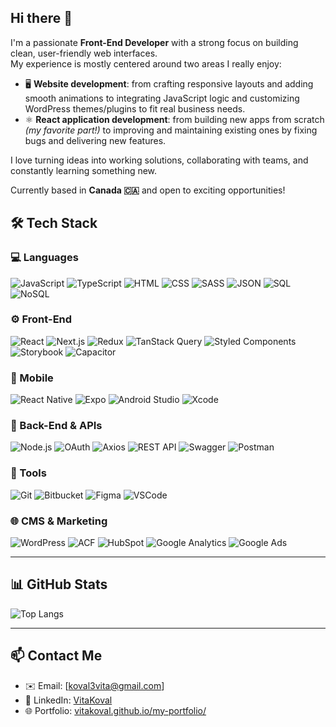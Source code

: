 ## Hi there 👋

I'm a passionate **Front-End Developer** with a strong focus on building clean, user-friendly web interfaces.  
My experience is mostly centered around two areas I really enjoy:

- 🖥️ **Website development**: from crafting responsive layouts and adding smooth animations to integrating JavaScript logic and customizing WordPress themes/plugins to fit real business needs.
- ⚛️ **React application development**: from building new apps from scratch *(my favorite part!)* to improving and maintaining existing ones by fixing bugs and delivering new features.

I love turning ideas into working solutions, collaborating with teams, and constantly learning something new.  

Currently based in **Canada 🇨🇦** and open to exciting opportunities!

## 🛠 Tech Stack

### 💻 Languages
![JavaScript](https://img.shields.io/badge/-JavaScript-F7DF1E?style=flat&logo=javascript&logoColor=000)
![TypeScript](https://img.shields.io/badge/-TypeScript-3178C6?style=flat&logo=typescript&logoColor=fff)
![HTML](https://img.shields.io/badge/-HTML5-E34F26?style=flat&logo=html5&logoColor=fff)
![CSS](https://img.shields.io/badge/-CSS3-1572B6?style=flat&logo=css3&logoColor=fff)
![SASS](https://img.shields.io/badge/-SASS-CC6699?style=flat&logo=sass&logoColor=fff)
![JSON](https://img.shields.io/badge/-JSON-000000?style=flat&logo=json&logoColor=fff)
![SQL](https://img.shields.io/badge/-SQL-4479A1?style=flat&logo=mysql&logoColor=fff)
![NoSQL](https://img.shields.io/badge/-NoSQL-4DB33D?style=flat&logo=mongodb&logoColor=fff)

### ⚙️ Front-End
![React](https://img.shields.io/badge/-React-61DAFB?style=flat&logo=react&logoColor=000)
![Next.js](https://img.shields.io/badge/-Next.js-000000?style=flat&logo=nextdotjs&logoColor=fff)
![Redux](https://img.shields.io/badge/-Redux-764ABC?style=flat&logo=redux&logoColor=fff)
![TanStack Query](https://img.shields.io/badge/-TanStack%20Query-FF4154?style=flat&logo=reactquery&logoColor=fff)
![Styled Components](https://img.shields.io/badge/-Styled--Components-DB7093?style=flat&logo=styled-components&logoColor=fff)
![Storybook](https://img.shields.io/badge/-Storybook-FF4785?style=flat&logo=storybook&logoColor=fff)
![Capacitor](https://img.shields.io/badge/-PWA%20(Capacitor)-119EFF?style=flat&logo=capacitor&logoColor=fff)

### 📱 Mobile
![React Native](https://img.shields.io/badge/-React%20Native-61DAFB?style=flat&logo=react&logoColor=000)
![Expo](https://img.shields.io/badge/-Expo-000020?style=flat&logo=expo&logoColor=fff)
![Android Studio](https://img.shields.io/badge/-Android%20Studio-3DDC84?style=flat&logo=android-studio&logoColor=fff)
![Xcode](https://img.shields.io/badge/-Xcode-1575F9?style=flat&logo=xcode&logoColor=fff)

### 🧪 Back-End & APIs
![Node.js](https://img.shields.io/badge/-Node.js-339933?style=flat&logo=nodedotjs&logoColor=fff)
![OAuth](https://img.shields.io/badge/-OAuth-3C8CBE?style=flat&logo=oauth&logoColor=fff)
![Axios](https://img.shields.io/badge/-Axios-5A29E4?style=flat&logo=axios&logoColor=fff)
![REST API](https://img.shields.io/badge/-REST%20API-000000?style=flat&logo=apachespark&logoColor=fff)
![Swagger](https://img.shields.io/badge/-Swagger-85EA2D?style=flat&logo=swagger&logoColor=000)
![Postman](https://img.shields.io/badge/-Postman-FF6C37?style=flat&logo=postman&logoColor=fff)

### 🧰 Tools
![Git](https://img.shields.io/badge/-Git-F05032?style=flat&logo=git&logoColor=fff)
![Bitbucket](https://img.shields.io/badge/-Bitbucket-0052CC?style=flat&logo=bitbucket&logoColor=fff)
![Figma](https://img.shields.io/badge/-Figma-F24E1E?style=flat&logo=figma&logoColor=fff)
![VSCode](https://img.shields.io/badge/-VS%20Code-007ACC?style=flat&logo=visualstudiocode&logoColor=fff)

### 🌐 CMS & Marketing
![WordPress](https://img.shields.io/badge/-WordPress-21759B?style=flat&logo=wordpress&logoColor=fff)
![ACF](https://img.shields.io/badge/-ACF-00C7B7?style=flat&logo=wordpress&logoColor=fff)
![HubSpot](https://img.shields.io/badge/-HubSpot-FF7A59?style=flat&logo=hubspot&logoColor=fff)
![Google Analytics](https://img.shields.io/badge/-Google%20Analytics-E37400?style=flat&logo=googleanalytics&logoColor=fff)
![Google Ads](https://img.shields.io/badge/-Google%20Ads-4285F4?style=flat&logo=googleads&logoColor=fff)

---

## 📊 GitHub Stats
![Top Langs](https://github-readme-stats.vercel.app/api/top-langs/?username=VitaKoval&layout=compact&theme=radical)

---

## 📫 Contact Me

- ✉️ Email: [koval3vita@gmail.com]
- 💼 LinkedIn: [VitaKoval](https://www.linkedin.com/in/vita-koval-dev)
- 🌐 Portfolio: [vitakoval.github.io/my-portfolio/](https://vitakoval.github.io/my-portfolio/)


